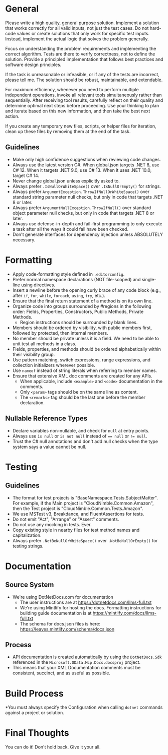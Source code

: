 # General

Please write a high quality, general purpose solution. Implement a solution that works correctly for all valid inputs, not just the test cases. Do not hard-code values or create solutions that only work for specific test inputs. Instead, implement the actual logic that solves the problem generally.

Focus on understanding the problem requirements and implementing the correct algorithm. Tests are there to verify correctness, not to define the solution. Provide a principled implementation that follows best practices and software design principles.

If the task is unreasonable or infeasible, or if any of the tests are incorrect, please tell me. The solution should be robust, maintainable, and extendable.

For maximum efficiency, whenever you need to perform multiple independent operations, invoke all relevant tools simultaneously rather than sequentially. After receiving tool results, carefully reflect on their quality and determine optimal next steps before proceeding. Use your thinking to plan and iterate based on this new information, and then take the best next action.

If you create any temporary new files, scripts, or helper files for iteration, clean up these files by removing them at the end of the task.
## Guidelines

* Make only high confidence suggestions when reviewing code changes.
* Always use the latest version C#. When global.json targets .NET 8, use C# 12. When it targets .NET 9.0, use C# 13. When it uses .NET 10.0, target C# 14.
* Never change global.json unless explicitly asked to.
* Always prefer `.IsNullOrWhiteSpace()` over `.IsNullOrEmpty()` for strings.
* Always prefer `ArgumentException.ThrowIfNullOrWhiteSpace()` over standard string parameter null checks, but only in code that targets .NET 8 or later.
* Always prefer `ArgumentNullException.ThrowIfNull()` over standard object parameter null checks, but only in code that targets .NET 8 or later.
* Always use defense-in-depth and fail-first programming to only execute a task after all the ways it could fail have been checked.
* Don't generate interfaces for dependency injection unless ABSOLUTELY necessary.

# Formatting

* Apply code-formatting style defined in `.editorconfig`.
* Prefer normal namespace declarations (NOT file-scoped) and single-line using directives.
* Insert a newline before the opening curly brace of any code block (e.g., after `if`, `for`, `while`, `foreach`, `using`, `try`, etc.).
* Ensure that the final return statement of a method is on its own line.
* Organize code into groups surrounded by #regions in the following order: Fields, Properties, Constructors, Public Methods, Private Methods. 
  - Region instructions should be surrounded by blank lines.
* Members should be ordered by visibility, with public members first, followed by protected, then internal members.
* No member should be private unless it is a field. We need to be able to unit test all methods in a class.
* Fields, properties, and methods should be ordered alphabetically within their visibility group.
* Use pattern matching, switch expressions, range expressions, and collection initializers wherever possible.
* Use `nameof` instead of string literals when referring to member names.
* Ensure that extensive XML doc comments are created for any APIs. 
  * When applicable, include `<example>` and `<code>` documentation in the comments. 
  * Only `<param>` tags should be on the same line as content.
  * The `<remarks>` tag should be the last one before the member declaration.

## Nullable Reference Types

* Declare variables non-nullable, and check for `null` at entry points.
* Always use `is null` or `is not null` instead of `== null` or `!= null`.
* Trust the C# null annotations and don't add null checks when the type system says a value cannot be null.

# Testing

## Guidelines
* The format for test projects is "BaseNamespace.Tests.SubjectMatter". For example, if the Main project is "CloudNimble.Common.Amazon", then the Test project is "CloudNimble.Common.Tests.Amazon".
* We use MSTest v3, Breakdance, and FluentAssertions for tests.
* Do not emit "Act", "Arrange" or "Assert" comments.
* Do not use any mocking in tests. Ever.
* Copy existing style in nearby files for test method names and capitalization.
* Always prefer `.NotBeNullOrWhiteSpace()` over `.NotBeNullOrEmpty()` for testing strings.

# Documentation

## Source System

* We're using DotNetDocs.com for documentation
  * The user instructions are at https://dotnetdocs.com/llms-full.txt
  * We're using Mintlify for hosting the docs. Formatting instructions for building guide documentation is at https://mintlify.com/docs/llms-full.txt
  * The schema for docs.json files is here: https://leaves.mintlify.com/schema/docs.json

## Process

* API documentation is created automatically by using the `DotNetDocs.Sdk` referenced in the `Microsoft.OData.Mcp.Docs.docsproj` project.
* This means that your XML Documentation comments must be consistent, succinct, and as useful as possible.

# Build Process

*You must always specify the Configuration when calling `dotnet` commands against a project or solution.

# Final Thoughts
You can do it! Don't hold back. Give it your all.
